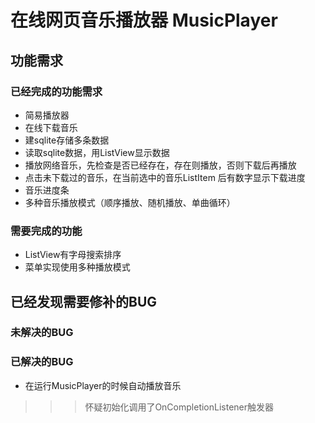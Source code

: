 在线网页音乐播放器 MusicPlayer
===========
功能需求
-----------
### 已经完成的功能需求
* 简易播放器
* 在线下载音乐
* 建sqlite存储多条数据
* 读取sqlite数据，用ListView显示数据
* 播放网络音乐，先检查是否已经存在，存在则播放，否则下载后再播放
* 点击未下载过的音乐，在当前选中的音乐ListItem 后有数字显示下载进度
* 音乐进度条
* 多种音乐播放模式（顺序播放、随机播放、单曲循环）

### 需要完成的功能
* ListView有字母搜索排序
* 菜单实现使用多种播放模式

已经发现需要修补的BUG
---------------
### 未解决的BUG
### 已解决的BUG
* 在运行MusicPlayer的时候自动播放音乐
>>>怀疑初始化调用了OnCompletionListener触发器


